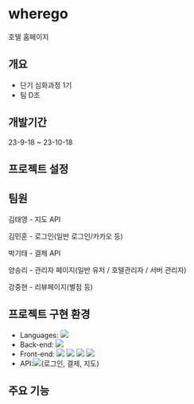 # wherego
 호텔 홈페이지
## 개요
+ 단기 심화과정 1기
+ 팀 D조
## 개발기간
23-9-18 ~ 23-10-18
## 프로젝트 설정


## 팀원
김태영 - 지도 API

김민훈 - 로그인(일반 로그인/카카오 등)

박기태 - 결제 API

양승리 - 관리자 페이지(일반 유저 / 호텔관리자 / 서버 관리자)

강중현 - 리뷰페이지(별점 등)

## 프로젝트 구현 환경
+ Languages: <img src="https://img.shields.io/badge/Java-007396?style=flat-square&logo=Java&logoColor=white"/>
+ Back-end: <img src="https://img.shields.io/badge/Spring-6DB33F?style=flat-square&logo=Spring&logoColor=white"/>
+ Front-end: <img src="https://img.shields.io/badge/javascript-F7DF1E?style=flat-square&logo=javascript&logoColor=white"/> <img src="https://img.shields.io/badge/JSP-007396?style=flat-square&logo=JSP&logoColor=white"/> <img src="https://img.shields.io/badge/html5-E34F26?style=flat-square&logo=html5&logoColor=white"/> <img src="https://img.shields.io/badge/CSS3-1572B6?style=flat-square&logo=css3&logoColor=white"/>
+ API:<img src="https://img.shields.io/badge/kakao-FFCD00?style=flat-square&logo=kakao&logoColor=white"/>(로그인, 결제, 지도)
      
## 주요 기능


